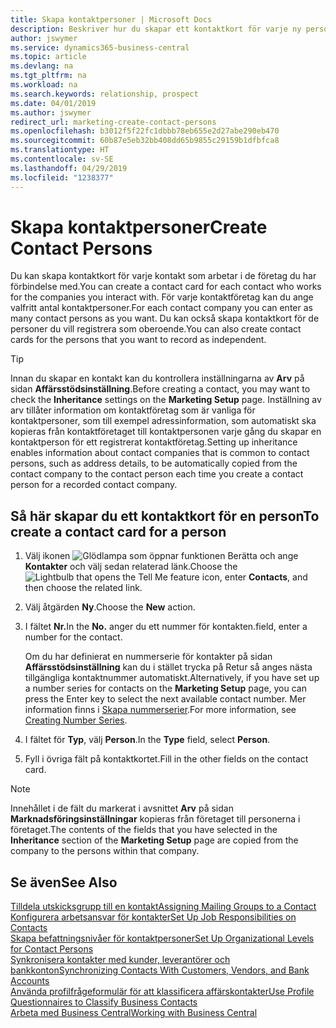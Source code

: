 ```yaml
---
title: Skapa kontaktpersoner | Microsoft Docs
description: Beskriver hur du skapar ett kontaktkort för varje ny person eller potentiell kund som du interagerar med eller har en affärsrelation med.
author: jswymer
ms.service: dynamics365-business-central
ms.topic: article
ms.devlang: na
ms.tgt_pltfrm: na
ms.workload: na
ms.search.keywords: relationship, prospect
ms.date: 04/01/2019
ms.author: jswymer
redirect_url: marketing-create-contact-persons
ms.openlocfilehash: b3012f5f22fc1dbbb78eb655e2d27abe290eb470
ms.sourcegitcommit: 60b87e5eb32bb408dd65b9855c29159b1dfbfca8
ms.translationtype: HT
ms.contentlocale: sv-SE
ms.lasthandoff: 04/29/2019
ms.locfileid: "1238377"
---
```

# <a name="create-contact-persons"></a><span data-ttu-id="831c3-103">Skapa kontaktpersoner</span><span class="sxs-lookup"><span data-stu-id="831c3-103">Create Contact Persons</span></span>
<span data-ttu-id="831c3-104">Du kan skapa kontaktkort för varje kontakt som arbetar i de företag du har förbindelse med.</span><span class="sxs-lookup"><span data-stu-id="831c3-104">You can create a contact card for each contact who works for the companies you interact with.</span></span> <span data-ttu-id="831c3-105">För varje kontaktföretag kan du ange valfritt antal kontaktpersoner.</span><span class="sxs-lookup"><span data-stu-id="831c3-105">For each contact company you can enter as many contact persons as you want.</span></span> <span data-ttu-id="831c3-106">Du kan också skapa kontaktkort för de personer du vill registrera som oberoende.</span><span class="sxs-lookup"><span data-stu-id="831c3-106">You can also create contact cards for the persons that you want to record as independent.</span></span>

> [!TIP]  
>   <span data-ttu-id="831c3-107">Innan du skapar en kontakt kan du kontrollera inställningarna av **Arv** på sidan **Affärsstödsinställning**.</span><span class="sxs-lookup"><span data-stu-id="831c3-107">Before creating a contact, you may want to check the **Inheritance** settings on the **Marketing Setup** page.</span></span> <span data-ttu-id="831c3-108">Inställning av arv tillåter information om kontaktföretag som är vanliga för kontaktpersoner, som till exempel adressinformation, som automatiskt ska kopieras från kontaktföretaget till kontaktpersonen varje gång du skapar en kontaktperson för ett registrerat kontaktföretag.</span><span class="sxs-lookup"><span data-stu-id="831c3-108">Setting up inheritance enables information about contact companies that is common to contact persons, such as address details, to be automatically copied from the contact company to the contact person each time you create a contact person for a recorded contact company.</span></span>

## <a name="to-create-a-contact-card-for-a-person"></a><span data-ttu-id="831c3-109">Så här skapar du ett kontaktkort för en person</span><span class="sxs-lookup"><span data-stu-id="831c3-109">To create a contact card for a person</span></span>
1. <span data-ttu-id="831c3-110">Välj ikonen ![Glödlampa som öppnar funktionen Berätta](media/ui-search/search_small.png "Berätta vad du vill göra") och ange **Kontakter** och välj sedan relaterad länk.</span><span class="sxs-lookup"><span data-stu-id="831c3-110">Choose the ![Lightbulb that opens the Tell Me feature](media/ui-search/search_small.png "Tell me what you want to do") icon, enter **Contacts**, and then choose the related link.</span></span>
2. <span data-ttu-id="831c3-111">Välj åtgärden **Ny**.</span><span class="sxs-lookup"><span data-stu-id="831c3-111">Choose the **New** action.</span></span>
3. <span data-ttu-id="831c3-112">I fältet **Nr.**</span><span class="sxs-lookup"><span data-stu-id="831c3-112">In the **No.**</span></span> <span data-ttu-id="831c3-113">anger du ett nummer för kontakten.</span><span class="sxs-lookup"><span data-stu-id="831c3-113">field, enter a number for the contact.</span></span>

    <span data-ttu-id="831c3-114">Om du har definierat en nummerserie för kontakter på sidan **Affärsstödsinställning** kan du i stället trycka på Retur så anges nästa tillgängliga kontaktnummer automatiskt.</span><span class="sxs-lookup"><span data-stu-id="831c3-114">Alternatively, if you have set up a number series for contacts on the **Marketing Setup** page, you can press the Enter key to select the next available contact number.</span></span> <span data-ttu-id="831c3-115">Mer information finns i [Skapa nummerserier](ui-create-number-series.md).</span><span class="sxs-lookup"><span data-stu-id="831c3-115">For more information, see [Creating Number Series](ui-create-number-series.md).</span></span>
4. <span data-ttu-id="831c3-116">I fältet för **Typ**, välj **Person**.</span><span class="sxs-lookup"><span data-stu-id="831c3-116">In the **Type** field, select **Person**.</span></span>
5. <span data-ttu-id="831c3-117">Fyll i övriga fält på kontaktkortet.</span><span class="sxs-lookup"><span data-stu-id="831c3-117">Fill in the other fields on the contact card.</span></span>

> [!NOTE]  
>   <span data-ttu-id="831c3-118">Innehållet i de fält du markerat i avsnittet **Arv** på sidan **Marknadsföringsinställningar** kopieras från företaget till personerna i företaget.</span><span class="sxs-lookup"><span data-stu-id="831c3-118">The contents of the fields that you have selected in the **Inheritance** section of the **Marketing Setup** page are copied from the company to the persons within that company.</span></span>

## <a name="see-also"></a><span data-ttu-id="831c3-119">Se även</span><span class="sxs-lookup"><span data-stu-id="831c3-119">See Also</span></span>
[<span data-ttu-id="831c3-120">Tilldela utskicksgrupp till en kontakt</span><span class="sxs-lookup"><span data-stu-id="831c3-120">Assigning Mailing Groups to a Contact</span></span>](marketing-mailing-groups.md#AssignMailGroupContact)  
[<span data-ttu-id="831c3-121">Konfigurera arbetsansvar för kontakter</span><span class="sxs-lookup"><span data-stu-id="831c3-121">Set Up Job Responsibilities on Contacts</span></span>](marketing-job-responsibilities.md)  
[<span data-ttu-id="831c3-122">Skapa befattningsnivåer för kontaktpersoner</span><span class="sxs-lookup"><span data-stu-id="831c3-122">Set Up Organizational Levels for Contact Persons</span></span>](marketing-organizational-levels.md)  
[<span data-ttu-id="831c3-123">Synkronisera kontakter med kunder, leverantörer och bankkonton</span><span class="sxs-lookup"><span data-stu-id="831c3-123">Synchronizing Contacts With Customers, Vendors, and Bank Accounts</span></span>](marketing-synchronize-contacts-customers-vendors-bank-accounts.md)  
[<span data-ttu-id="831c3-124">Använda profilfrågeformulär för att klassificera affärskontakter</span><span class="sxs-lookup"><span data-stu-id="831c3-124">Use Profile Questionnaires to Classify Business Contacts</span></span>](marketing-create-contact-profile-questionnaire.md)  
[<span data-ttu-id="831c3-125">Arbeta med Business Central</span><span class="sxs-lookup"><span data-stu-id="831c3-125">Working with Business Central</span></span>](ui-work-product.md)  
